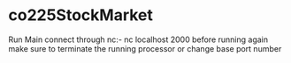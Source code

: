 # co225StockMarket

Run Main
connect through nc:- 
  nc localhost 2000
 before running again make sure to terminate the running processor or change base port number 
